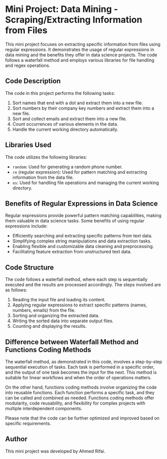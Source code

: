 # Mini Project: Data Mining - Scraping/Extracting Information from Files

This mini project focuses on extracting specific information from files using regular expressions. It demonstrates the usage of regular expressions in data mining and the benefits they offer in data science projects. The code follows a waterfall method and employs various libraries for file handling and regex operations.

## Code Description

The code in this project performs the following tasks:

1. Sort names that end with a dot and extract them into a new file.
2. Sort numbers by their company key numbers and extract them into a new file.
3. Sort and collect emails and extract them into a new file.
4. Count occurrences of various elements in the data.
5. Handle the current working directory automatically.

## Libraries Used

The code utilizes the following libraries:

- `random`: Used for generating a random phone number.
- `re` (regular expression): Used for pattern matching and extracting information from the data file.
- `os`: Used for handling file operations and managing the current working directory.

## Benefits of Regular Expressions in Data Science

Regular expressions provide powerful pattern matching capabilities, making them valuable in data science tasks. Some benefits of using regular expressions include:

- Efficiently searching and extracting specific patterns from text data.
- Simplifying complex string manipulations and data extraction tasks.
- Enabling flexible and customizable data cleaning and preprocessing.
- Facilitating feature extraction from unstructured text data.

## Code Structure

The code follows a waterfall method, where each step is sequentially executed and the results are processed accordingly. The steps involved are as follows:
1. Reading the input file and loading its content.
2. Applying regular expressions to extract specific patterns (names, numbers, emails) from the file.
3. Sorting and organizing the extracted data.
4. Writing the sorted data into separate output files.
5. Counting and displaying the results.

## Difference between Waterfall Method and Functions Coding Methods

The waterfall method, as demonstrated in this code, involves a step-by-step sequential execution of tasks. Each task is performed in a specific order, and the output of one task becomes the input for the next. This method is suitable for linear workflows and when the order of operations matters.

On the other hand, functions coding methods involve organizing the code into reusable functions. Each function performs a specific task, and they can be called and combined as needed. Functions coding methods offer modularity, code reusability, and flexibility for complex projects with multiple interdependent components.

Please note that the code can be further optimized and improved based on specific requirements.

## Author

This mini project was developed by Ahmed Rifai.
